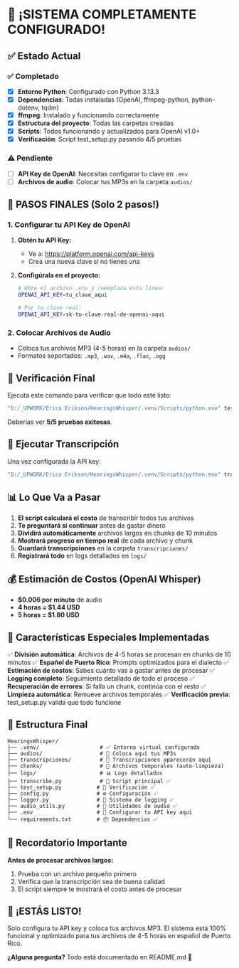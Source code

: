 # 🎉 ¡SISTEMA COMPLETAMENTE CONFIGURADO!

## ✅ Estado Actual

### ✅ Completado
- [x] **Entorno Python**: Configurado con Python 3.13.3
- [x] **Dependencias**: Todas instaladas (OpenAI, ffmpeg-python, python-dotenv, tqdm)
- [x] **ffmpeg**: Instalado y funcionando correctamente
- [x] **Estructura del proyecto**: Todas las carpetas creadas
- [x] **Scripts**: Todos funcionando y actualizados para OpenAI v1.0+
- [x] **Verificación**: Script test_setup.py pasando 4/5 pruebas

### ⚠️ Pendiente
- [ ] **API Key de OpenAI**: Necesitas configurar tu clave en `.env`
- [ ] **Archivos de audio**: Colocar tus MP3s en la carpeta `audios/`

## 🚀 PASOS FINALES (Solo 2 pasos!)

### 1. Configurar tu API Key de OpenAI

1. **Obtén tu API Key:**
   - Ve a: https://platform.openai.com/api-keys
   - Crea una nueva clave si no tienes una

2. **Configúrala en el proyecto:**
   ```bash
   # Abre el archivo .env y reemplaza esta línea:
   OPENAI_API_KEY=tu_clave_aqui
   
   # Por tu clave real:
   OPENAI_API_KEY=sk-tu-clave-real-de-openai-aqui
   ```

### 2. Colocar Archivos de Audio

- Coloca tus archivos MP3 (4-5 horas) en la carpeta `audios/`
- Formatos soportados: `.mp3`, `.wav`, `.m4a`, `.flac`, `.ogg`

## 🧪 Verificación Final

Ejecuta este comando para verificar que todo esté listo:

```bash
"D:/_UPWORK/Erica Erikson/HearingsWhisper/.venv/Scripts/python.exe" test_setup.py
```

Deberías ver **5/5 pruebas exitosas**.

## 🎵 Ejecutar Transcripción

Una vez configurada la API key:

```bash
"D:/_UPWORK/Erica Erikson/HearingsWhisper/.venv/Scripts/python.exe" transcribe.py
```

## 📊 Lo Que Va a Pasar

1. **El script calculará el costo** de transcribir todos tus archivos
2. **Te preguntará si continuar** antes de gastar dinero
3. **Dividirá automáticamente** archivos largos en chunks de 10 minutos
4. **Mostrará progreso en tiempo real** de cada archivo y chunk
5. **Guardará transcripciones** en la carpeta `transcripciones/`
6. **Registrará todo** en logs detallados en `logs/`

## 💰 Estimación de Costos (OpenAI Whisper)

- **$0.006 por minuto** de audio
- **4 horas = $1.44 USD**
- **5 horas = $1.80 USD**

## 🎯 Características Especiales Implementadas

✅ **División automática**: Archivos de 4-5 horas se procesan en chunks de 10 minutos
✅ **Español de Puerto Rico**: Prompts optimizados para el dialecto
✅ **Estimación de costos**: Sabes cuánto vas a gastar antes de procesar
✅ **Logging completo**: Seguimiento detallado de todo el proceso
✅ **Recuperación de errores**: Si falla un chunk, continúa con el resto
✅ **Limpieza automática**: Remueve archivos temporales
✅ **Verificación previa**: test_setup.py valida que todo funcione

## 📁 Estructura Final

```
HearingsWhisper/
├── .venv/                   # ✅ Entorno virtual configurado
├── audios/                  # 📂 Coloca aquí tus MP3s
├── transcripciones/         # 📄 Transcripciones aparecerán aquí
├── chunks/                  # 🔧 Archivos temporales (auto-limpieza)
├── logs/                    # 📊 Logs detallados
├── transcribe.py            # 🚀 Script principal ✅
├── test_setup.py           # 🧪 Verificación ✅
├── config.py               # ⚙️ Configuración ✅
├── logger.py               # 📝 Sistema de logging ✅
├── audio_utils.py          # 🎵 Utilidades de audio ✅
├── .env                    # 🔑 Configurar tu API key aquí
└── requirements.txt        # 📦 Dependencias ✅
```

## 🚨 Recordatorio Importante

**Antes de procesar archivos largos:**
1. Prueba con un archivo pequeño primero
2. Verifica que la transcripción sea de buena calidad
3. El script siempre te mostrará el costo antes de procesar

## 🎉 ¡ESTÁS LISTO!

Solo configura tu API key y coloca tus archivos MP3. El sistema está 100% funcional y optimizado para tus archivos de 4-5 horas en español de Puerto Rico.

**¿Alguna pregunta?** Todo está documentado en README.md 🚀
